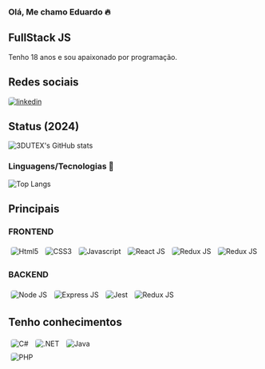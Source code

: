 ### Olá, Me chamo Eduardo 🔥

## FullStack JS

Tenho 18 anos e sou apaixonado por programação.

## Redes sociais

<a href="https://www.linkedin.com/in/eduardo-ferreira-2344892a2/">
  <img style="border-radius: 4px" src="https://img.shields.io/badge/LinkedIn-0A66C2.svg?style=for-the-badge&logo=LinkedIn&logoColor=white" alt="linkedin">
</a>

## Status (2024)

![3DUTEX's GitHub stats](https://github-readme-stats.vercel.app/api?username=3DUTEX&show_icons=true&theme=dracula)

### Linguagens/Tecnologias 🚀

![Top Langs](https://github-readme-stats.vercel.app/api/top-langs/?username=3dutex&hide_progress=false)

## Principais

<div style="display: inline_block">
  <h3>FRONTEND</h3>
  <img align="center" style="border-radius: 4px; margin: 5px" src="https://img.shields.io/badge/HTML5-E34F26?style=for-the-badge&logo=html5&logoColor=white" alt="Html5" />
  <img align="center" style="border-radius: 4px; margin: 5px" src="https://img.shields.io/badge/CSS3-1572B6?style=for-the-badge&logo=css3&logoColor=white" alt="CSS3" />
  <img align="center" style="border-radius: 4px; margin: 5px" src="https://img.shields.io/badge/JavaScript-F7DF1E?style=for-the-badge&logo=javascript&logoColor=black" alt="Javascript" />
  <img align="center" style="border-radius: 4px; margin: 5px" src="https://img.shields.io/badge/React-20232A?style=for-the-badge&logo=react&logoColor=61DAFB" alt="React JS" />
  <img align="center" style="border-radius: 4px; margin: 5px" src="https://img.shields.io/badge/Redux-593D88?style=for-the-badge&logo=redux&logoColor=white" alt="Redux JS" />
  <img align="center" style="border-radius: 4px; margin: 5px" src="https://img.shields.io/badge/styled--components-DB7093?style=for-the-badge&logo=styled-components&logoColor=white" alt="Redux JS" />

  <h3>BACKEND</h3>
  <img align="center" style="border-radius: 4px; margin: 5px" src="https://img.shields.io/badge/Node.js-43853D?style=for-the-badge&logo=node.js&logoColor=white" alt="Node JS" />
  <img align="center" style="border-radius: 4px; margin: 5px" src="https://img.shields.io/badge/Express.js-404D59?style=for-the-badge" alt="Express JS" />
  <img align="center" style="border-radius: 4px; margin: 5px" src="https://img.shields.io/badge/Jest-323330?style=for-the-badge&logo=Jest&logoColor=white" alt="Jest" />
    <img align="center" style="border-radius: 4px; margin: 5px" src="https://img.shields.io/badge/Sequelize-52B0E7.svg?style=for-the-badge&logo=Sequelize&logoColor=white" alt="Redux JS" />
</div>

## Tenho conhecimentos

<div style="display: inline_block">
  <img align="center" style="border-radius: 4px; margin: 5px" src="https://img.shields.io/badge/C%23-239120?style=for-the-badge&logo=c-sharp&logoColor=white" alt="C#" />
  <img align="center" style="border-radius: 4px; margin: 5px" src="https://img.shields.io/badge/.NET-512BD4.svg?style=for-the-badge&logo=dotnet&logoColor=white" alt=".NET" />
  <img align="center" style="border-radius: 4px; margin: 5px" src="https://img.shields.io/badge/Java-ED8B00?style=for-the-badge&logo=openjdk&logoColor=white" alt="Java" />
<br/>
  <img align="center" style="border-radius: 4px; margin: 5px" src="https://img.shields.io/badge/PHP-777BB4.svg?style=for-the-badge&logo=PHP&logoColor=white" alt="PHP" />
<br/>
</div>
